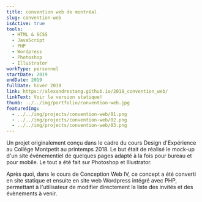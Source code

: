 ```yaml
---
title: convention web de montréal
slug: convention-web
isActive: true
tools:
  - HTML & SCSS
  - JavaScript
  - PHP
  - Wordpress
  - Photoshop
  - Illustrator
workType: personnel
startDate: 2019
endDate: 2019
fullDate: hiver 2019
link: https://alexandrestang.github.io/2018_convention_web/
linkText: Voir la version statique!
thumb: ../../img/portfolio/convention-web.jpg
featuredImg:
  - ../../img/projects/convention-web/01.png
  - ../../img/projects/convention-web/02.png
  - ../../img/projects/convention-web/03.png
---
```


Un projet originalement conçu dans le cadre du cours Design d'Expérience au Collège Montpetit au printemps 2018. Le but
était de réalisé le mock-up d'un site événementiel de quelques pages adapté à la fois pour bureau et pour mobile. Le
tout a été fait sur Photoshop et Illustrator.

Après quoi, dans le cours de Conception Web IV, ce concept a été converti en site statique et ensuite en site web
Wordpress intégré avec PHP, permettant à l'utilisateur de modifier directement la liste des invités et des évènements à
venir.